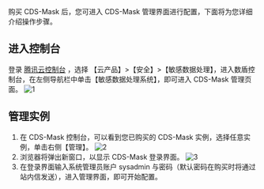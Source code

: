 购买 CDS-Mask 后，您可进入 CDS-Mask 管理界面进行配置，下面将为您详细介绍操作步骤。
## 进入控制台
登录 [腾讯云控制台](https://console.cloud.tencent.com/) ，选择 【云产品】>【安全】>【敏感数据处理】，进入数盾控制台，在左侧导航栏中单击【敏感数据处理系统】，即可进入 CDS-Mask 管理页面。
![1](https://main.qcloudimg.com/raw/15607be3500a5f266f0aea45655dad5b.png)
## 管理实例
1. 在 CDS-Mask 控制台，可以看到您已购买的 CDS-Mask 实例，选择任意实例，单击右侧【管理】。
 ![2](https://main.qcloudimg.com/raw/77b9d738a135a6bb8a3d17e3431b83e7.png)
2. 浏览器将弹出新窗口，以显示 CDS-Mask 登录界面。
 ![3](https://main.qcloudimg.com/raw/bbd581f4062e9136a97f34cef061b974.png)
3. 在登录界面输入系统管理员账户 sysadmin 与密码（默认密码在购买时将通过站内信发送），进入管理界面，即可开始配置。
